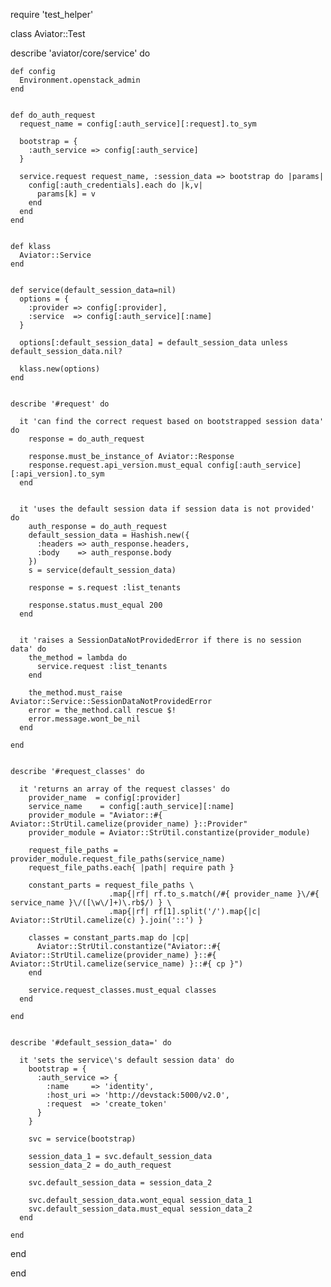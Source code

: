 
require 'test_helper'

class Aviator::Test

  describe 'aviator/core/service' do

    def config
      Environment.openstack_admin
    end


    def do_auth_request
      request_name = config[:auth_service][:request].to_sym

      bootstrap = {
        :auth_service => config[:auth_service]
      }

      service.request request_name, :session_data => bootstrap do |params|
        config[:auth_credentials].each do |k,v|
          params[k] = v
        end
      end
    end


    def klass
      Aviator::Service
    end


    def service(default_session_data=nil)
      options = {
        :provider => config[:provider],
        :service  => config[:auth_service][:name]
      }

      options[:default_session_data] = default_session_data unless default_session_data.nil?

      klass.new(options)
    end


    describe '#request' do

      it 'can find the correct request based on bootstrapped session data' do
        response = do_auth_request

        response.must_be_instance_of Aviator::Response
        response.request.api_version.must_equal config[:auth_service][:api_version].to_sym
      end


      it 'uses the default session data if session data is not provided' do
        auth_response = do_auth_request
        default_session_data = Hashish.new({
          :headers => auth_response.headers,
          :body    => auth_response.body
        })
        s = service(default_session_data)

        response = s.request :list_tenants

        response.status.must_equal 200
      end


      it 'raises a SessionDataNotProvidedError if there is no session data' do
        the_method = lambda do
          service.request :list_tenants
        end

        the_method.must_raise Aviator::Service::SessionDataNotProvidedError
        error = the_method.call rescue $!
        error.message.wont_be_nil
      end

    end


    describe '#request_classes' do

      it 'returns an array of the request classes' do
        provider_name  = config[:provider]
        service_name    = config[:auth_service][:name]
        provider_module = "Aviator::#{ Aviator::StrUtil.camelize(provider_name) }::Provider"
        provider_module = Aviator::StrUtil.constantize(provider_module)

        request_file_paths = provider_module.request_file_paths(service_name)
        request_file_paths.each{ |path| require path }

        constant_parts = request_file_paths \
                          .map{|rf| rf.to_s.match(/#{ provider_name }\/#{ service_name }\/([\w\/]+)\.rb$/) } \
                          .map{|rf| rf[1].split('/').map{|c| Aviator::StrUtil.camelize(c) }.join('::') }

        classes = constant_parts.map do |cp|
          Aviator::StrUtil.constantize("Aviator::#{ Aviator::StrUtil.camelize(provider_name) }::#{ Aviator::StrUtil.camelize(service_name) }::#{ cp }")
        end

        service.request_classes.must_equal classes
      end

    end


    describe '#default_session_data=' do

      it 'sets the service\'s default session data' do
        bootstrap = {
          :auth_service => {
            :name     => 'identity',
            :host_uri => 'http://devstack:5000/v2.0',
            :request  => 'create_token'
          }
        }

        svc = service(bootstrap)

        session_data_1 = svc.default_session_data
        session_data_2 = do_auth_request

        svc.default_session_data = session_data_2

        svc.default_session_data.wont_equal session_data_1
        svc.default_session_data.must_equal session_data_2
      end

    end

  end

end
